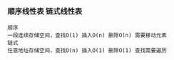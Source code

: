 ### 顺序线性表 链式线性表
```
顺序
一段连续存储空间，查找O(1) 插入O(n) 删除O(n) 需要移动元素
链式
任意地址存储空间，查找O(n) 插入O(1) 删除O(1) 查找需要遍历
```